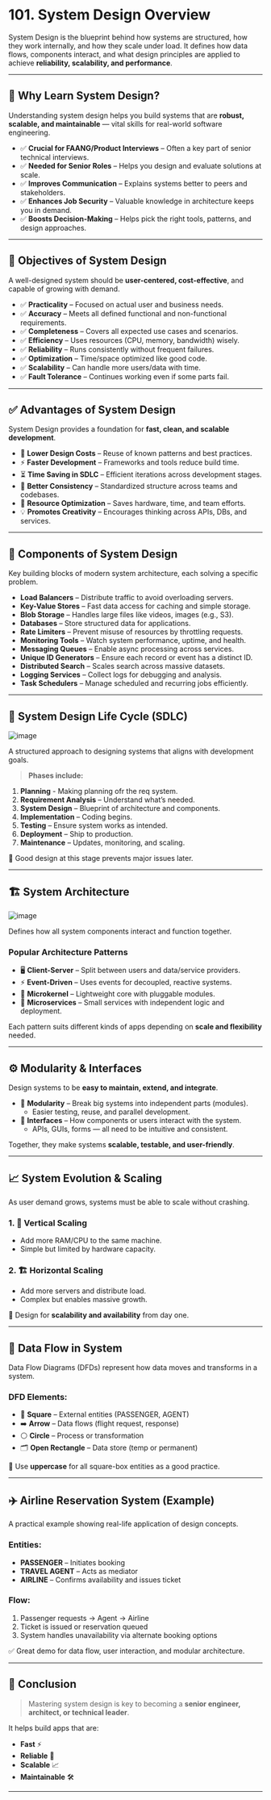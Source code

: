 # 101. System Design Overview

System Design is the blueprint behind how systems are structured, how they work internally, and how they scale under load. It defines how data flows, components interact, and what design principles are applied to achieve **reliability, scalability, and performance**.

---

## 🎯 Why Learn System Design?

Understanding system design helps you build systems that are **robust, scalable, and maintainable** — vital skills for real-world software engineering.

- ✅ **Crucial for FAANG/Product Interviews** – Often a key part of senior technical interviews.
- ✅ **Needed for Senior Roles** – Helps you design and evaluate solutions at scale.
- ✅ **Improves Communication** – Explains systems better to peers and stakeholders.
- ✅ **Enhances Job Security** – Valuable knowledge in architecture keeps you in demand.
- ✅ **Boosts Decision-Making** – Helps pick the right tools, patterns, and design approaches.

---

## 🎯 Objectives of System Design

A well-designed system should be **user-centered, cost-effective**, and capable of growing with demand.

- ✅ **Practicality** – Focused on actual user and business needs.
- ✅ **Accuracy** – Meets all defined functional and non-functional requirements.
- ✅ **Completeness** – Covers all expected use cases and scenarios.
- ✅ **Efficiency** – Uses resources (CPU, memory, bandwidth) wisely.
- ✅ **Reliability** – Runs consistently without frequent failures.
- ✅ **Optimization** – Time/space optimized like good code.
- ✅ **Scalability** – Can handle more users/data with time.
- ✅ **Fault Tolerance** – Continues working even if some parts fail.

---

## ✅ Advantages of System Design

System Design provides a foundation for **fast, clean, and scalable development**.

- 🚀 **Lower Design Costs** – Reuse of known patterns and best practices.
- ⚡ **Faster Development** – Frameworks and tools reduce build time.
- ⏳ **Time Saving in SDLC** – Efficient iterations across development stages.
- 🧠 **Better Consistency** – Standardized structure across teams and codebases.
- 🧰 **Resource Optimization** – Saves hardware, time, and team efforts.
- 💡 **Promotes Creativity** – Encourages thinking across APIs, DBs, and services.

---

## 🧩 Components of System Design

Key building blocks of modern system architecture, each solving a specific problem.

- **Load Balancers** – Distribute traffic to avoid overloading servers.
- **Key-Value Stores** – Fast data access for caching and simple storage.
- **Blob Storage** – Handles large files like videos, images (e.g., S3).
- **Databases** – Store structured data for applications.
- **Rate Limiters** – Prevent misuse of resources by throttling requests.
- **Monitoring Tools** – Watch system performance, uptime, and health.
- **Messaging Queues** – Enable async processing across services.
- **Unique ID Generators** – Ensure each record or event has a distinct ID.
- **Distributed Search** – Scales search across massive datasets.
- **Logging Services** – Collect logs for debugging and analysis.
- **Task Schedulers** – Manage scheduled and recurring jobs efficiently.

---

## 🔁 System Design Life Cycle (SDLC)
![image](https://github.com/user-attachments/assets/75e5e0cc-cc26-443d-bed7-8551e3c5801f)

A structured approach to designing systems that aligns with development goals.

> **Phases include:**
1. **Planning** - Making planning ofr the req system.
2. **Requirement Analysis** – Understand what’s needed.
3. **System Design** – Blueprint of architecture and components.
4. **Implementation** – Coding begins.
5. **Testing** – Ensure system works as intended.
6. **Deployment** – Ship to production.
7. **Maintenance** – Updates, monitoring, and scaling.

🧠 Good design at this stage prevents major issues later.

---

## 🏗️ System Architecture
![image](https://github.com/user-attachments/assets/2ec4812d-3d1a-45c0-8fcc-5a175965bde6)

Defines how all system components interact and function together.

### Popular Architecture Patterns

- 🖥 **Client-Server** – Split between users and data/service providers.
- ⚡ **Event-Driven** – Uses events for decoupled, reactive systems.
- 🧩 **Microkernel** – Lightweight core with pluggable modules.
- 🧱 **Microservices** – Small services with independent logic and deployment.

Each pattern suits different kinds of apps depending on **scale and flexibility** needed.

---

## ⚙️ Modularity & Interfaces

Design systems to be **easy to maintain, extend, and integrate**.

- 🧩 **Modularity** – Break big systems into independent parts (modules).
    - Easier testing, reuse, and parallel development.
- 🔌 **Interfaces** – How components or users interact with the system.
    - APIs, GUIs, forms — all need to be intuitive and consistent.

Together, they make systems **scalable, testable, and user-friendly**.

---

## 📈 System Evolution & Scaling

As user demand grows, systems must be able to scale without crashing.

### 1. 🚀 Vertical Scaling
- Add more RAM/CPU to the same machine.
- Simple but limited by hardware capacity.

### 2. 🏗️ Horizontal Scaling
- Add more servers and distribute load.
- Complex but enables massive growth.

🎯 Design for **scalability and availability** from day one.

---

## 🔄 Data Flow in System

Data Flow Diagrams (DFDs) represent how data moves and transforms in a system.

### DFD Elements:
- 🔲 **Square** – External entities (PASSENGER, AGENT)
- ➡️ **Arrow** – Data flows (flight request, response)
- ⚪ **Circle** – Process or transformation
- 🗂️ **Open Rectangle** – Data store (temp or permanent)

📌 Use **uppercase** for all square-box entities as a good practice.

---

## ✈️ Airline Reservation System (Example)

A practical example showing real-life application of design concepts.

### Entities:
- **PASSENGER** – Initiates booking
- **TRAVEL AGENT** – Acts as mediator
- **AIRLINE** – Confirms availability and issues ticket

### Flow:
1. Passenger requests → Agent → Airline
2. Ticket is issued or reservation queued
3. System handles unavailability via alternate booking options

✅ Great demo for data flow, user interaction, and modular architecture.

---

## 🚀 Conclusion

> Mastering system design is key to becoming a **senior engineer, architect, or technical leader**.

It helps build apps that are:
- **Fast** ⚡
- **Reliable** 🔁
- **Scalable** 📈
- **Maintainable** 🛠️

---
